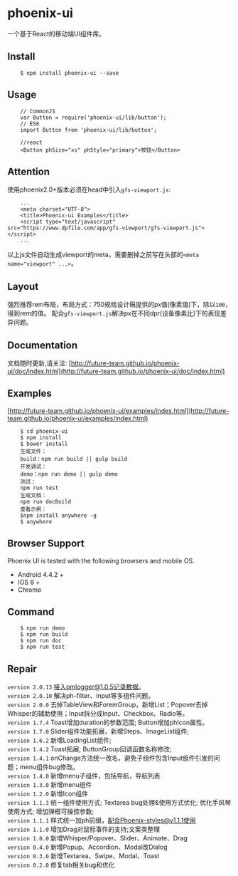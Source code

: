 # phoenix-ui
一个基于React的移动端UI组件库。

## Install
```
    $ npm install phoenix-ui --save
```

## Usage
```
    // CommonJS
    var Button = require('phoenix-ui/lib/button');
    // ES6
    import Button from 'phoenix-ui/lib/button';

    //react
    <Button phSize="xs" phStyle="primary">按钮</Button>
```

## Attention
使用phoenix2.0+版本必须在head中引入`gfs-viewport.js`:
```
    ...
    <meta charset="UTF-8">
    <title>Phoenix-ui Examples</title>
    <script type="text/javascript" src="https://www.dpfile.com/app/gfs-viewport/gfs-viewport.js"></script>
    ...
```
以上js文件自动生成viewport的meta，需要删掉之前写在头部的`<meta name="viewport" ...>`。

## Layout
强烈推荐rem布局，布局方式：750规格设计稿提供的px值(像素值)下，除以`100`，得到rem的值。
配合`gfs-viewport.js`解决px在不同dpr(设备像素比)下的表现差异问题。

## Documentation
文档随时更新,请关注:
[http://future-team.github.io/phoenix-ui/doc/index.html](http://future-team.github.io/phoenix-ui/doc/index.html)

## Examples

[http://future-team.github.io/phoenix-ui/examples/index.html](http://future-team.github.io/phoenix-ui/examples/index.html)

```
    $ cd phoenix-ui
    $ npm install
    $ bower install
    生成文件：
    build：npm run build || gulp build
    开发调试：
    demo：npm run demo || gulp demo
    测试：
    npm run test
    生成文档：
    npm run docBuild
    查看示例：
    $npm install anywhere -g
    $ anywhere
```
## Browser Support
Phoenix UI is tested with the following browsers and mobile OS.

- Android 4.4.2 +
- IOS 8 +
- Chrome

## Command

```
    $ npm run demo
    $ npm run build
    $ npm run doc
    $ npm run test
```

## Repair

`version 2.0.13` 接入pmlogger@1.0.5记录数据。<br/>
`version 2.0.10` 解决ph-filter、input等多组件问题。<br/>
`version 2.0.0` 去掉TableView和ForemGroup，新增List；Popover去掉Whisper的辅助使用；Input拆分成Input、Checkbox、Radio等。<br/>
`version 1.7.4` Toast增加duration的参数范围; Button增加phIcon属性。 <br/>
`version 1.7.0` Slider组件功能拓展，新增Steps、ImageList组件; <br/>
`version 1.6.2` 新增LoadingList组件; <br/>
`version 1.4.2` Toast拓展; ButtonGroup回调函数名称修改; <br/>
`version 1.4.1` onChange方法统一改名，避免子组件包含Input组件引发的问题；menu组件bug修改。 <br/>
`version 1.4.0` 新增menu子组件，包括导航，导航列表 <br/>
`version 1.3.0` 新增menu组件 <br/>
`version 1.2.0` 新增Icon组件 <br/>
`version 1.1.3` 统一组件使用方式; Textarea bug处理&使用方式优化; 优化手风琴使用方式; 增加弹框可操控参数; <br/>
`version 1.1.1` 样式统一加ph前缀，配合Phoenix-styles@v1.1.1使用 <br/>
`version 1.1.0` 增加Drag对鼠标事件的支持;文案类整理 <br/>
`version 1.0.0` 新增Whisper/Popover、Slider、Animate、Drag <br/>
`version 0.4.0` 新增Popup、Accordion、Modal改Dialog <br/>
`version 0.3.0` 新增Textarea、Swipe、Modal、Toast <br/>
`version 0.2.0` 修复tab相关bug和优化 <br/>